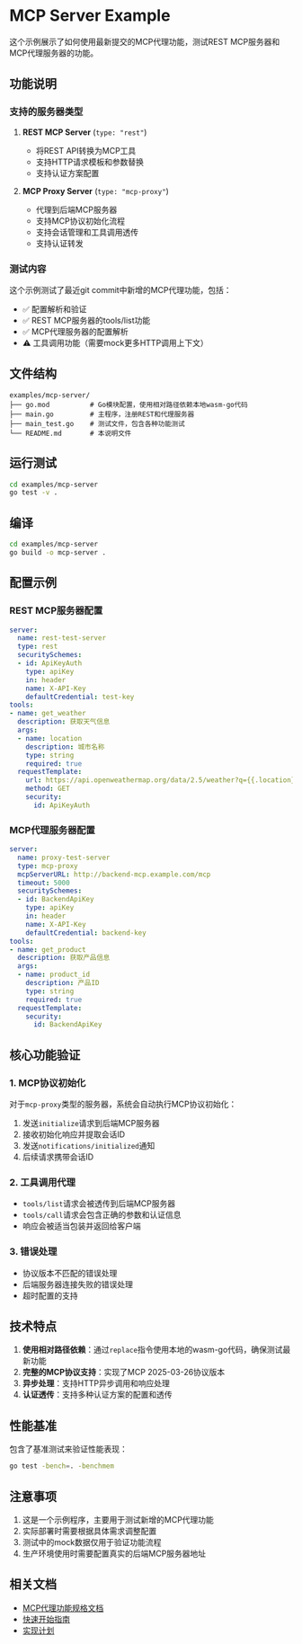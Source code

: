 # MCP Server Example

这个示例展示了如何使用最新提交的MCP代理功能，测试REST MCP服务器和MCP代理服务器的功能。

## 功能说明

### 支持的服务器类型

1. **REST MCP Server** (`type: "rest"`)
   - 将REST API转换为MCP工具
   - 支持HTTP请求模板和参数替换
   - 支持认证方案配置

2. **MCP Proxy Server** (`type: "mcp-proxy"`)
   - 代理到后端MCP服务器
   - 支持MCP协议初始化流程
   - 支持会话管理和工具调用透传
   - 支持认证转发

### 测试内容

这个示例测试了最近git commit中新增的MCP代理功能，包括：

- ✅ 配置解析和验证
- ✅ REST MCP服务器的tools/list功能
- ✅ MCP代理服务器的配置解析
- ⚠️ 工具调用功能（需要mock更多HTTP调用上下文）

## 文件结构

```
examples/mcp-server/
├── go.mod          # Go模块配置，使用相对路径依赖本地wasm-go代码
├── main.go         # 主程序，注册REST和代理服务器
├── main_test.go    # 测试文件，包含各种功能测试
└── README.md       # 本说明文件
```

## 运行测试

```bash
cd examples/mcp-server
go test -v .
```

## 编译

```bash
cd examples/mcp-server
go build -o mcp-server .
```

## 配置示例

### REST MCP服务器配置

```yaml
server:
  name: rest-test-server
  type: rest
  securitySchemes:
  - id: ApiKeyAuth
    type: apiKey
    in: header
    name: X-API-Key
    defaultCredential: test-key
tools:
- name: get_weather
  description: 获取天气信息
  args:
  - name: location
    description: 城市名称
    type: string
    required: true
  requestTemplate:
    url: https://api.openweathermap.org/data/2.5/weather?q={{.location}}
    method: GET
    security:
      id: ApiKeyAuth
```

### MCP代理服务器配置

```yaml
server:
  name: proxy-test-server
  type: mcp-proxy
  mcpServerURL: http://backend-mcp.example.com/mcp
  timeout: 5000
  securitySchemes:
  - id: BackendApiKey
    type: apiKey
    in: header
    name: X-API-Key
    defaultCredential: backend-key
tools:
- name: get_product
  description: 获取产品信息
  args:
  - name: product_id
    description: 产品ID
    type: string
    required: true
  requestTemplate:
    security:
      id: BackendApiKey
```

## 核心功能验证

### 1. MCP协议初始化

对于`mcp-proxy`类型的服务器，系统会自动执行MCP协议初始化：

1. 发送`initialize`请求到后端MCP服务器
2. 接收初始化响应并提取会话ID
3. 发送`notifications/initialized`通知
4. 后续请求携带会话ID

### 2. 工具调用代理

- `tools/list`请求会被透传到后端MCP服务器
- `tools/call`请求会包含正确的参数和认证信息
- 响应会被适当包装并返回给客户端

### 3. 错误处理

- 协议版本不匹配的错误处理
- 后端服务器连接失败的错误处理
- 超时配置的支持

## 技术特点

1. **使用相对路径依赖**：通过`replace`指令使用本地的wasm-go代码，确保测试最新功能
2. **完整的MCP协议支持**：实现了MCP 2025-03-26协议版本
3. **异步处理**：支持HTTP异步调用和响应处理
4. **认证透传**：支持多种认证方案的配置和透传

## 性能基准

包含了基准测试来验证性能表现：

```bash
go test -bench=. -benchmem
```

## 注意事项

1. 这是一个示例程序，主要用于测试新增的MCP代理功能
2. 实际部署时需要根据具体需求调整配置
3. 测试中的mock数据仅用于验证功能流程
4. 生产环境使用时需要配置真实的后端MCP服务器地址

## 相关文档

- [MCP代理功能规格文档](../../specs/001-mcp-mcp-server/spec.md)
- [快速开始指南](../../specs/001-mcp-mcp-server/quickstart.md)
- [实现计划](../../specs/001-mcp-mcp-server/plan.md)
